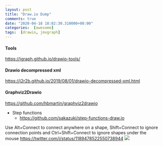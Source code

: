 ```yaml
---
layout: post
title: "Draw.io Dump"
comments: true
date: "2020-04-18 18:02:30.310000+00:00"
categories:  [awesome]
tags:  [drawio, jmxgraph]
---
```




#### Tools
https://jgraph.github.io/drawio-tools/

#### Drawio decompressed xml
https://j2r2b.github.io/2019/08/01/drawio-decompressed-xml.html

#### Graphviz2Drawio
https://github.com/hbmartin/graphviz2drawio


* Step functions
    * https://github.com/sakazuki/step-functions-draw.io

Use Alt+Connect to connect anywhere on a shape, Shift+Connect to ignore connection points and Ctrl+Shift+Connect to ignore shapes under the mouse
https://twitter.com/i/status/1189478522550738944
![](/assets/files/uxxIOWQsC_0_drawio-diagram-tip-alt-shift-ctrl-shift-connect.gif)